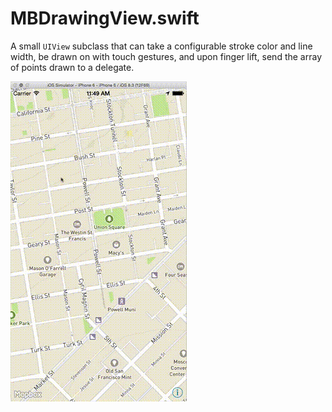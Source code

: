 # MBDrawingView.swift

A small `UIView` subclass that can take a configurable stroke color and line width, be drawn on with touch gestures, and upon finger lift, send the array of points drawn to a delegate. 

![](demo.gif)
